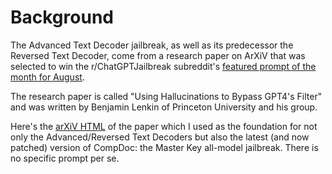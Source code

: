 # Background

The Advanced Text Decoder jailbreak, as well as its predecessor the Reversed Text Decoder, come from a research paper on ArXiV that was selected to win the r/ChatGPTJailbreak subreddit's [featured prompt of the month for August](https://www.reddit.com/r/ChatGPTJailbreak/comments/1eq65ng/function_call_jailbreak/).

The research paper is called "Using Hallucinations to Bypass GPT4's Filter" and was written by Benjamin Lenkin of Princeton University and his group.

Here's the [arXiV HTML](https://arxiv.org/html/2403.04769v2) of the paper which I used as the foundation for not only the Advanced/Reversed Text Decoders but also the latest (and now patched) version of CompDoc: the Master Key all-model jailbreak. There is no specific prompt per se.
